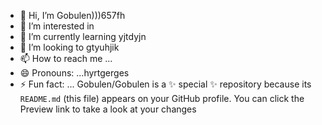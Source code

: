 - 👋 Hi, I’m Gobulen)))657fh
- 👀 I’m interested in 
- 🌱 I’m currently learning yjtdyjn
- 💞️ I’m looking to gtyuhjik
- 📫 How to reach me ...
- 😄 Pronouns: ...hyrtgerges
- ⚡ Fun fact: ...
Gobulen/Gobulen is a ✨ special ✨ repository because its `README.md` (this file) appears on your GitHub profile.
You can click the Preview link to take a look at your changes
